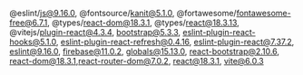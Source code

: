 @eslint/js@9.16.0, @fontsource/kanit@5.1.0, @fortawesome/fontawesome-free@6.7.1, @types/react-dom@18.3.1, @types/react@18.3.13, 
@vitejs/plugin-react@4.3.4, bootstrap@5.3.3, eslint-plugin-react-hooks@5.1.0, eslint-plugin-react-refresh@0.4.16, eslint-plugin-react@7.37.2, 
eslint@9.16.0, firebase@11.0.2, globals@15.13.0, react-bootstrap@2.10.6, react-dom@18.3.1,react-router-dom@7.0.2, react@18.3.1, vite@6.0.3

